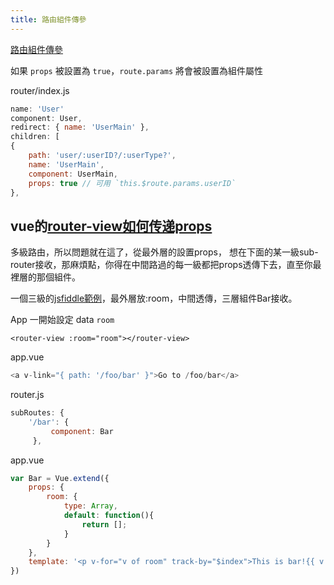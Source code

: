 ```yaml
---
title: 路由組件傳參
---
```


[路由組件傳參](https://router.vuejs.org/zh/guide/essentials/passing-props.html#布尔模式)

如果 `props` 被設置為 `true`，`route.params` 將會被設置為組件屬性

router/index.js
```js
name: 'User'
component: User,
redirect: { name: 'UserMain' },
children: [
{
    path: 'user/:userID?/:userType?',
    name: 'UserMain',
    component: UserMain,
    props: true // 可用 `this.$route.params.userID` 
},
```


## vue的[router-view如何传递props](https://segmentfault.com/q/1010000005362842)  


多級路由，所以問題就在這了，從最外層的<router-view>設置props，
想在下面的某一級sub-router接收，那麻煩點，你得在中間路過的每一級都把props透傳下去，直至你最裡層的那個組件。

一個三級的[jsfiddle範例](http://jsfiddle.net/leftstick/L50pdx95/)，最外層放:room，中間透傳，三層組件Bar接收。  

App 一開始設定 data `room`  

`<router-view :room="room"></router-view>`  

app.vue
```js
<a v-link="{ path: '/foo/bar' }">Go to /foo/bar</a>
```

router.js
```js
subRoutes: {
    '/bar': {
         component: Bar
     },    
```

app.vue  
```js
var Bar = Vue.extend({
    props: {
        room: {
            type: Array,
            default: function(){
                return [];
            }
        }
    },
    template: '<p v-for="v of room" track-by="$index">This is bar!{{ v }} </p>'
})
```